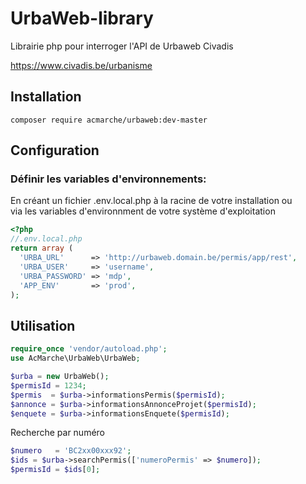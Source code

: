 # UrbaWeb-library

Librairie php pour interroger l'API de Urbaweb Civadis

https://www.civadis.be/urbanisme

Installation
----

`composer require acmarche/urbaweb:dev-master`

Configuration
-----------------

###  Définir les variables d'environnements:

En créant un fichier .env.local.php à la racine de votre installation ou  
via les variables d'environnment de votre système d'exploitation

```php
<?php
//.env.local.php
return array (
  'URBA_URL'      => 'http://urbaweb.domain.be/permis/app/rest',
  'URBA_USER'     => 'username',
  'URBA_PASSWORD' => 'mdp',
  'APP_ENV'       => 'prod',
);
```

Utilisation
----

```php
require_once 'vendor/autoload.php';
use AcMarche\UrbaWeb\UrbaWeb;

$urba = new UrbaWeb();
$permisId = 1234;
$permis  = $urba->informationsPermis($permisId);
$annonce = $urba->informationsAnnonceProjet($permisId);
$enquete = $urba->informationsEnquete($permisId);
```
Recherche par numéro

```php
$numero   = 'BC2xx00xxx92';
$ids = $urba->searchPermis(['numeroPermis' => $numero]);
$permisId = $ids[0];
```
